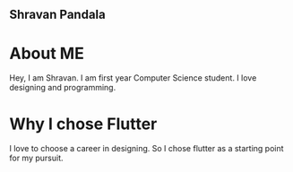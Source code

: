 ## Shravan Pandala
# About ME
Hey, I am Shravan. I am first year Computer Science student. I love designing and programming.

# Why I chose Flutter
I love to choose a career in designing. So I chose flutter as a starting point for my pursuit.
